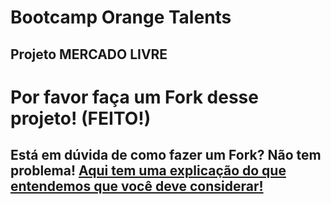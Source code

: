 # Bootcamp Orange Talents

## Projeto MERCADO LIVRE 

# Por favor faça um Fork desse projeto! (FEITO!)

## Está em dúvida de como fazer um Fork? Não tem problema! [Aqui tem uma explicação do que entendemos que você deve considerar!](https://docs.github.com/en/github/getting-started-with-github/fork-a-repo)
